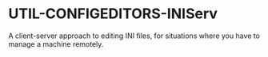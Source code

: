 UTIL-CONFIGEDITORS-INIServ
==========================

A client-server approach to editing INI files, for situations where you have to manage a machine remotely. 

